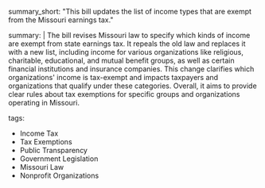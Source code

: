 summary_short: "This bill updates the list of income types that are exempt from the Missouri earnings tax."

summary: |
  The bill revises Missouri law to specify which kinds of income are exempt from state earnings tax. It repeals the old law and replaces it with a new list, including income for various organizations like religious, charitable, educational, and mutual benefit groups, as well as certain financial institutions and insurance companies. This change clarifies which organizations' income is tax-exempt and impacts taxpayers and organizations that qualify under these categories. Overall, it aims to provide clear rules about tax exemptions for specific groups and organizations operating in Missouri.

tags:
  - Income Tax
  - Tax Exemptions
  - Public Transparency
  - Government Legislation
  - Missouri Law
  - Nonprofit Organizations
